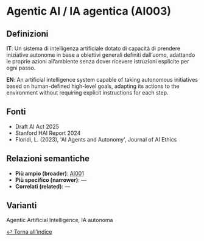 # Agentic AI / IA agentica (AI003)

## Definizioni
**IT**: Un sistema di intelligenza artificiale dotato di capacità di prendere iniziative autonome in base a obiettivi generali definiti dall’uomo, adattando le proprie azioni all’ambiente senza dover ricevere istruzioni esplicite per ogni passo.

**EN**: An artificial intelligence system capable of taking autonomous initiatives based on human-defined high-level goals, adapting its actions to the environment without requiring explicit instructions for each step.

## Fonti
- Draft AI Act 2025
- Stanford HAI Report 2024
- Floridi, L. (2023), 'AI Agents and Autonomy', Journal of AI Ethics

## Relazioni semantiche
- **Più ampio (broader)**: [AI001](./AI001.md)
- **Più specifico (narrower)**: —
- **Correlati (related)**: —

## Varianti
Agentic Artificial Intelligence, IA autonoma

[↩ Torna all’indice](./index.md)